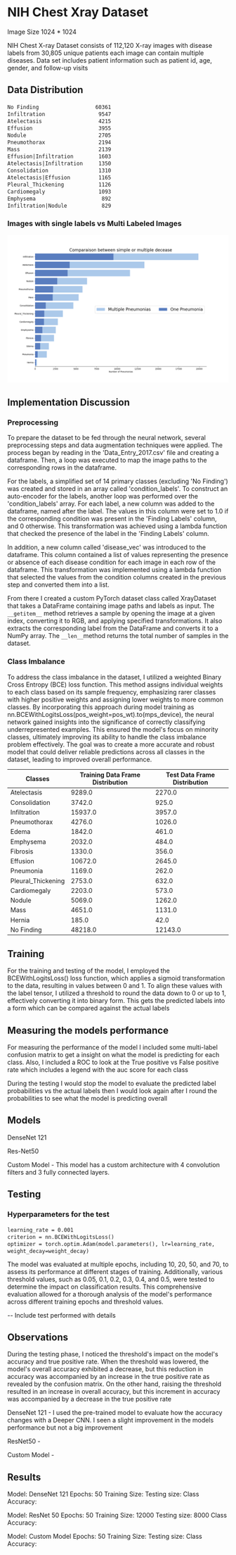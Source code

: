 # NIH Chest Xray Dataset 

Image Size 1024 * 1024 

NIH Chest X-ray Dataset consists of 112,120 X-ray images with disease labels from 30,805 unique patients each image can contain multiple diseases. 
Data set includes patient information such as patient id, age, gender, and follow-up visits

## Data Distribution 

```Finding Labels
No Finding                  60361
Infiltration                 9547
Atelectasis                  4215
Effusion                     3955
Nodule                       2705
Pneumothorax                 2194
Mass                         2139
Effusion|Infiltration        1603
Atelectasis|Infiltration     1350
Consolidation                1310
Atelectasis|Effusion         1165
Pleural_Thickening           1126
Cardiomegaly                 1093
Emphysema                     892
Infiltration|Nodule           829
```

### Images with single labels vs Multi Labeled Images 

![img.png](img.png)

## Implementation Discussion

### Preprocessing 

To prepare the dataset to be fed through the neural network, several preprocessing steps and data augmentation techniques were applied. The process began by reading in the 'Data_Entry_2017.csv' file and creating a dataframe. 
Then, a loop was executed to map the image paths to the corresponding rows in the dataframe.

For the labels, a simplified set of 14 primary classes (excluding 'No Finding') was created and stored in an array called 'condition_labels'. To construct an auto-encoder for the labels, another loop was performed over the 'condition_labels' array. For each label, a new column was added to the dataframe, named after the label. The values in this column were set to 1.0 if the corresponding condition was present in the 'Finding Labels' column, and 0 otherwise. This transformation was achieved using a lambda function that checked the presence of the label in the 'Finding Labels' column.

In addition, a new column called 'disease_vec' was introduced to the dataframe. This column contained a list of values representing the presence or absence of each disease condition for each image in each row of the dataframe. This transformation was implemented using a lambda function that selected the values from the condition columns created in the previous step and converted them into a list.

From there I created a custom PyTorch dataset class called XrayDataset that takes a DataFrame containing image paths and labels as input. The ```__getitem__``` method retrieves a sample by opening the image at a given index, converting it to RGB, and applying specified transformations. It also extracts the corresponding label from the DataFrame and converts it to a NumPy array. The ```__len__```method returns the total number of samples in the dataset.

### Class Imbalance

To address the class imbalance in the dataset, I utilized a weighted Binary Cross Entropy (BCE) loss function. This method assigns individual weights to each class based on its sample frequency, emphasizing rarer classes with higher positive weights and assigning lower weights to more common classes. 
By incorporating this approach during model training as 
nn.BCEWithLogitsLoss(pos_weight=pos_wt).to(mps_device), the neural network gained insights into the significance of correctly classifying underrepresented examples. This ensured the model's focus on minority classes, ultimately improving its ability to handle the class imbalance problem effectively. The goal was to create a more accurate and robust model that could deliver reliable predictions across all classes in the dataset, leading to improved overall performance.

| Classes            | Training Data Frame Distribution | Test Data Frame Distribution |
|--------------------|----------------------------------|------------------------------|
| Atelectasis        | 9289.0                           | 2270.0                       |
| Consolidation      | 3742.0                           | 925.0                        |
| Infiltration       | 15937.0                          | 3957.0                       |
| Pneumothorax       | 4276.0                           | 1026.0                       |
| Edema              | 1842.0                           | 461.0                        |
| Emphysema          | 2032.0                           | 484.0                        |
| Fibrosis           | 1330.0                           | 356.0                        |
| Effusion           | 10672.0                          | 2645.0                       |
| Pneumonia          | 1169.0                           | 262.0                        |
| Pleural_Thickening | 2753.0                           | 632.0                        |
| Cardiomegaly       | 2203.0                           | 573.0                        | 
| Nodule             | 5069.0                           | 1262.0                       |
| Mass               | 4651.0                           | 1131.0                       |
| Hernia             | 185.0                            | 42.0                         |
| No Finding         | 48218.0                          | 12143.0                      |   
## Training

For the training and testing of the model, I employed the BCEWithLogitsLoss() loss function, which applies a sigmoid transformation to the data, resulting in values between 0 and 1. 
To align these values with the label tensor, I utilized a threshold to round the data down to 0 or up to 1, effectively converting it into binary form. This gets the predicted labels into a form which can be
compared against the actual labels 

## Measuring the models performance 

For measuring the performance of the model I included some multi-label confusion matrix to get a insight on what the model is predicting for each class.
Also, I included a ROC to look at the True positive vs False positive rate which includes a legend with the auc score for each class 

During the testing I would stop the model to evaluate the predicted label probabilities vs the actual labels then I would look again after I round the probabilities to see what the model is predicting overall

## Models
DenseNet 121

Res-Net50

Custom Model - This model has a custom architecture with 4 convolution filters and 3 fully connected layers.

## Testing 

### Hyperparameters for the test 
```
learning_rate = 0.001
criterion = nn.BCEWithLogitsLoss()
optimizer = torch.optim.Adam(model.parameters(), lr=learning_rate, weight_decay=weight_decay)
```

The model was evaluated at multiple epochs, including 10, 20, 50, and 70, to assess its performance at different stages of training. 
Additionally, various threshold values, such as 0.05, 0.1, 0.2, 0.3, 0.4, and 0.5, were tested to determine the impact on classification results. 
This comprehensive evaluation allowed for a thorough analysis of the model's performance across different training epochs and threshold values.

-- Include test performed with details 

## Observations 

During the testing phase, I noticed the threshold's impact on the model's accuracy and true positive rate. When the threshold was lowered, the model's overall accuracy exhibited a decrease, but this reduction in accuracy was accompanied by an increase in the true positive rate as revealed by the confusion matrix. 
On the other hand, raising the threshold resulted in an increase in overall accuracy, but this increment in accuracy was accompanied by a decrease in the true positive rate

DenseNet 121 - I used the pre-trained model to evaluate how the accuracy changes with a Deeper CNN. I seen a slight improvement in the models performance but not a big improvement 

ResNet50 - 

Custom Model -



## Results 

Model: DenseNet 121
Epochs: 50
Training Size:
Testing size:
Class Accuracy:


Model: ResNet 50
Epochs: 50
Training Size: 12000
Testing size: 8000
Class Accuracy:



Model: Custom Model
Epochs: 50
Training Size:
Testing size: 
Class Accuracy:
















